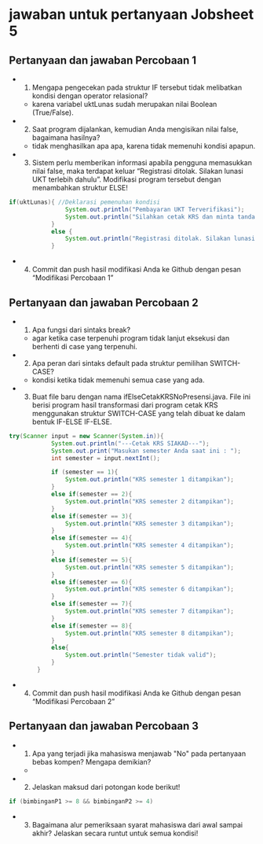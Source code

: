 # jawaban untuk pertanyaan Jobsheet 5

## Pertanyaan dan jawaban Percobaan 1

- 1. Mengapa pengecekan pada struktur IF tersebut tidak melibatkan kondisi dengan operator relasional?

  - karena variabel uktLunas sudah merupakan nilai Boolean (True/False).

- 2. Saat program dijalankan, kemudian Anda mengisikan nilai false, bagaimana hasilnya?

  - tidak menghasilkan apa apa, karena tidak memenuhi kondisi apapun.

- 3. Sistem perlu memberikan informasi apabila pengguna memasukkan nilai false, maka terdapat keluar “Registrasi ditolak. Silakan lunasi UKT terlebih dahulu”. Modifikasi program tersebut dengan menambahkan struktur ELSE!

```java
if(uktLunas){ //Deklarasi pemenuhan kondisi
                System.out.println("Pembayaran UKT Terverifikasi");
                System.out.println("Silahkan cetak KRS dan minta tanda tangan ke DPA!");
            }
            else {
                System.out.println("Registrasi ditolak. Silakan lunasi UKT terlebih dahulu!");
            }
```

- 4. Commit dan push hasil modifikasi Anda ke Github dengan pesan “Modifikasi Percobaan 1”

## Pertanyaan dan jawaban Percobaan 2

- 1. Apa fungsi dari sintaks break?

  - agar ketika case terpenuhi program tidak lanjut eksekusi dan berhenti di case yang terpenuhi.

- 2. Apa peran dari sintaks default pada struktur pemilihan SWITCH-CASE?

  - kondisi ketika tidak memenuhi semua case yang ada.

- 3. Buat file baru dengan nama ifElseCetakKRSNoPresensi.java. File ini berisi program hasil transformasi dari program cetak KRS menggunakan struktur SWITCH-CASE yang telah dibuat ke dalam bentuk IF-ELSE IF-ELSE.

```java
try(Scanner input = new Scanner(System.in)){
            System.out.println("---Cetak KRS SIAKAD---");
            System.out.print("Masukan semester Anda saat ini : ");
            int semester = input.nextInt();

            if (semester == 1){
                System.out.println("KRS semester 1 ditampikan");
            }
            else if(semester == 2){
                System.out.println("KRS semester 2 ditampikan");
            }
            else if(semester == 3){
                System.out.println("KRS semester 3 ditampikan");
            }
            else if(semester == 4){
                System.out.println("KRS semester 4 ditampikan");
            }
            else if(semester == 5){
                System.out.println("KRS semester 5 ditampikan");
            }
            else if(semester == 6){
                System.out.println("KRS semester 6 ditampikan");
            }
            else if(semester == 7){
                System.out.println("KRS semester 7 ditampikan");
            }
            else if(semester == 8){
                System.out.println("KRS semester 8 ditampikan");
            }
            else{
                System.out.println("Semester tidak valid");
            }
        }
```

- 4. Commit dan push hasil modifikasi Anda ke Github dengan pesan “Modifikasi Percobaan 2”

## Pertanyaan dan jawaban Percobaan 3

- 1. Apa yang terjadi jika mahasiswa menjawab "No" pada pertanyaan bebas kompen? Mengapa demikian?
  -
- 2. Jelaskan maksud dari potongan kode berikut!

```java
if (bimbinganP1 >= 8 && bimbinganP2 >= 4)
```

- 3. Bagaimana alur pemeriksaan syarat mahasiswa dari awal sampai akhir? Jelaskan secara runtut untuk semua kondisi!

